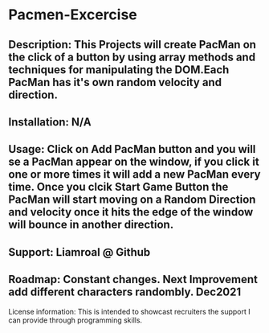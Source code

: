 # Pacmen-Excercise


## Description: This Projects will create PacMan on the click of a button by using array methods and techniques for manipulating the DOM.Each PacMan has it's own random velocity and direction.

## Installation: N/A

## Usage: Click on Add PacMan button and you will se a PacMan appear on the window, if you click it one or more times it will add a new PacMan every time. Once you clcik Start Game Button the PacMan will start moving on a Random Direction and velocity once it hits the edge of the window will bounce in another direction.

## Support: Liamroal @ Github


## Roadmap: Constant changes. Next Improvement add different characters randombly. Dec2021


License information: This is intended to showcast recruiters the support I can provide through programming skills.
